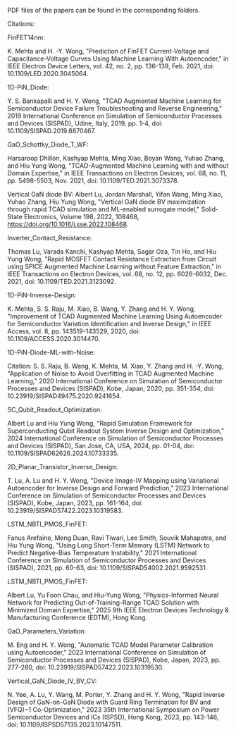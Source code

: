 PDF files of the papers can be found in the corresponding folders.

Citations:

FinFET14nm:

K. Mehta and H. -Y. Wong, "Prediction of FinFET Current-Voltage and Capacitance-Voltage Curves Using Machine Learning With Autoencoder," in IEEE Electron Device Letters, vol. 42, no. 2, pp. 136-139, Feb. 2021, doi: 10.1109/LED.2020.3045064.

1D-PiN_Diode:

Y. S. Bankapalli and H. Y. Wong, "TCAD Augmented Machine Learning for Semiconductor Device Failure Troubleshooting and Reverse Engineering," 2019 International Conference on Simulation of Semiconductor Processes and Devices (SISPAD), Udine, Italy, 2019, pp. 1-4, doi: 10.1109/SISPAD.2019.8870467.

GaO_Schottky_Diode_T_WF:

Harsaroop Dhillon, Kashyap Mehta, Ming Xiao, Boyan Wang, Yuhao Zhang, and Hiu Yung Wong, "TCAD-Augmented Machine Learning with and without Domain Expertise," in IEEE Transactions on Electron Devices, vol. 68, no. 11, pp. 5498-5503, Nov. 2021, doi: 10.1109/TED.2021.3073378.

Vertical GaN diode BV:
Albert Lu, Jordan Marshall, Yifan Wang, Ming Xiao, Yuhao Zhang, Hiu Yung Wong, "Vertical GaN diode BV maximization through rapid TCAD simulation and ML-enabled surrogate model," Solid-State Electronics, Volume 198, 2022, 108468, https://doi.org/10.1016/j.sse.2022.108468.

Inverter_Contact_Resistance:

Thomas Lu, Varada Kanchi, Kashyap Mehta, Sagar Oza, Tin Ho, and Hiu Yung Wong, "Rapid MOSFET Contact Resistance Extraction from Circuit using SPICE Augmented Machine Learning without Feature Extraction," in IEEE Transactions on Electron Devices, vol. 68, no. 12, pp. 6026-6032, Dec. 2021, doi: 10.1109/TED.2021.3123092.

1D-PiN-Inverse-Design:

K. Mehta, S. S. Raju, M. Xiao, B. Wang, Y. Zhang and H. Y. Wong, "Improvement of TCAD Augmented Machine Learning Using Autoencoder for Semiconductor Variation Identification and Inverse Design," in IEEE Access, vol. 8, pp. 143519-143529, 2020, doi: 10.1109/ACCESS.2020.3014470.

1D-PiN-Diode-ML-with-Noise:

Citation: S. S. Raju, B. Wang, K. Mehta, M. Xiao, Y. Zhang and H. -Y. Wong, "Application of Noise to Avoid Overfitting in TCAD Augmented Machine Learning," 2020 International Conference on Simulation of Semiconductor Processes and Devices (SISPAD), Kobe, Japan, 2020, pp. 351-354, doi: 10.23919/SISPAD49475.2020.9241654.

SC_Qubit_Readout_Optimization:

Albert Lu and Hiu Yung Wong, "Rapid Simulation Framework for Superconducting Qubit Readout System Inverse Design and Optimization," 2024 International Conference on Simulation of Semiconductor Processes and Devices (SISPAD), San Jose, CA, USA, 2024, pp. 01-04, doi: 10.1109/SISPAD62626.2024.10733335.

2D_Planar_Transistor_Inverse_Design:

T. Lu, A. Lu and H. Y. Wong, "Device Image-IV Mapping using Variational Autoencoder for Inverse Design and Forward Prediction," 2023 International Conference on Simulation of Semiconductor Processes and Devices (SISPAD), Kobe, Japan, 2023, pp. 161-164, doi: 10.23919/SISPAD57422.2023.10319583.

LSTM_NBTI_PMOS_FinFET:

Fanus Arefaine, Meng Duan, Ravi Tiwari, Lee Smith, Souvik Mahapatra, and Hiu Yung Wong, "Using Long Short-Term Memory (LSTM) Network to Predict Negative-Bias Temperature Instability," 2021 International Conference on Simulation of Semiconductor Processes and Devices (SISPAD), 2021, pp. 60-63, doi: 10.1109/SISPAD54002.2021.9592531.

LSTM_NBTI_PMOS_FinFET:

Albert Lu, Yu Foon Chau, and Hiu-Yung Wong, "Physics-Informed Neural Network for Predicting Out-of-Training-Range TCAD Solution with Minimized Domain Expertise," 2025 9th IEEE Electron Devices Technology & Manufacturing Conference (EDTM), Hong Kong.

GaO_Parameters_Variation:

M. Eng and H. Y. Wong, "Automatic TCAD Model Parameter Calibration using Autoencoder," 2023 International Conference on Simulation of Semiconductor Processes and Devices (SISPAD), Kobe, Japan, 2023, pp. 277-280, doi: 10.23919/SISPAD57422.2023.10319530.

Vertical_GaN_Diode_IV_BV_CV:

N. Yee, A. Lu, Y. Wang, M. Porter, Y. Zhang and H. Y. Wong, "Rapid Inverse Design of GaN-on-GaN Diode with Guard Ring Termination for BV and (VFQ)−1 Co-Optimization," 2023 35th International Symposium on Power Semiconductor Devices and ICs (ISPSD), Hong Kong, 2023, pp. 143-146, doi: 10.1109/ISPSD57135.2023.10147511.
